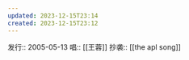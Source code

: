 ```yaml
---
updated: 2023-12-15T23:14
created: 2023-12-15T23:12
---
```

发行:: 2005-05-13
唱:: [[王蓉]]
抄袭:: [[the apl song]]
